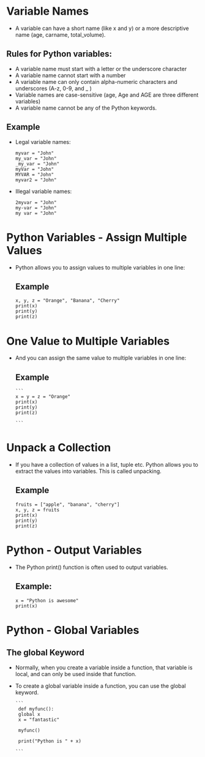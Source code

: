 # Variable Names
- A variable can have a short name (like x and y) or a more descriptive name (age, carname, total_volume).

## Rules for Python variables:

- A variable name must start with a letter or the underscore character
- A variable name cannot start with a number
- A variable name can only contain alpha-numeric characters and underscores (A-z, 0-9, and _ )
- Variable names are case-sensitive (age, Age and AGE are three different variables)
- A variable name cannot be any of the Python keywords.

## Example
- Legal variable names:
   ```
   myvar = "John"
   my_var = "John"
   _my_var = "John"
   myVar = "John"
   MYVAR = "John"
   myvar2 = "John"
   ```
- Illegal variable names:
  ```
  2myvar = "John"
  my-var = "John"
  my var = "John"
  ```  
# Python Variables - Assign Multiple Values

- Python allows you to assign values to multiple variables in one line:

  ## Example
     ``` 
     x, y, z = "Orange", "Banana", "Cherry"
     print(x)
     print(y)
     print(z)
     ```
# One Value to Multiple Variables

- And you can assign the same value to multiple variables in one line:

   ## Example
      ```
      x = y = z = "Orange"
      print(x)
      print(y)
      print(z)

      ```
#  Unpack a Collection

- If you have a collection of values in a list, tuple etc. Python allows you to extract the values into variables. This is called unpacking.

  ## Example
    ```
    fruits = ["apple", "banana", "cherry"]
    x, y, z = fruits
    print(x)
    print(y)
    print(z)
    ```

# Python - Output Variables

- The Python print() function is often used to output variables.

   ## Example:
   ```
   x = "Python is awesome"
   print(x) 
   ```

#   Python - Global Variables
##  The global Keyword
- Normally, when you create a variable inside a function, that variable is local, and can only be used inside that function.

- To create a global variable inside a function, you can use the global keyword.
 
      ```
       def myfunc():
       global x
       x = "fantastic"

       myfunc()

       print("Python is " + x)

      ```
